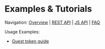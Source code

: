 # Examples & Tutorials

Navigation:
[Overview](README.md) |
[REST API](api/rest/README.md) |
[JS API](api/js/README.md) |
[FAQ](faq.md)

Usage Examples:  

- [Guest token guide](examples/guest_token_guide.md)